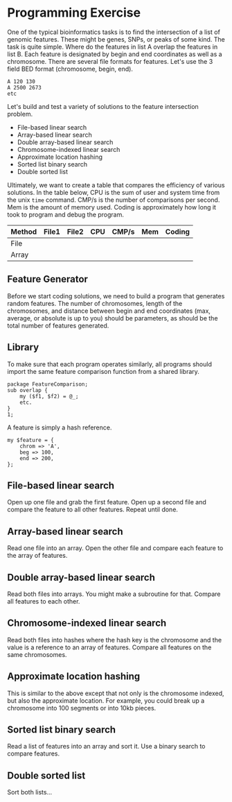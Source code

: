 Programming Exercise
====================

One of the typical bioinformatics tasks is to find the intersection of a
list of genomic features. These might be genes, SNPs, or peaks of some
kind. The task is quite simple. Where do the features in list A overlap
the features in list B. Each feature is designated by begin and end
coordinates as well as a chromosome. There are several file formats for
features. Let's use the 3 field BED format (chromosome, begin, end).

	A 120 130
	A 2500 2673
	etc

Let's build and test a variety of solutions to the feature intersection
problem.

+ File-based linear search
+ Array-based linear search
+ Double array-based linear search
+ Chromosome-indexed linear search
+ Approximate location hashing
+ Sorted list binary search
+ Double sorted list

Ultimately, we want to create a table that compares the efficiency of
various solutions. In the table below, CPU is the sum of user and system
time from the unix `time` command. CMP/s is the number of comparisons
per second. Mem is the amount of memory used. Coding is approximately
how long it took to program and debug the program.

| Method | File1 | File2 | CPU | CMP/s | Mem | Coding
|:-------|:------|:------|:----|:------|:----|-------
| File   |       |       |     |       |     |
| Array  |       |       |     |       |     |

## Feature Generator ##

Before we start coding solutions, we need to build a program that
generates random features. The number of chromosomes, length of the
chromosomes, and distance between begin and end coordinates (max,
average, or absolute is up to you) should be parameters, as should be
the total number of features generated.

## Library ##

To make sure that each program operates similarly, all programs should
import the same feature comparison function from a shared library.

	package FeatureComparison;
	sub overlap {
		my ($f1, $f2) = @_;
		etc.
	}
	1;

A feature is simply a hash reference.

	my $feature = {
		chrom => 'A',
		beg => 100,
		end => 200,
	};


## File-based linear search ##

Open up one file and grab the first feature. Open up a second file and
compare the feature to all other features. Repeat until done.

## Array-based linear search ##

Read one file into an array. Open the other file and compare each
feature to the array of features.

## Double array-based linear search ##

Read both files into arrays. You might make a subroutine for that.
Compare all features to each other.

## Chromosome-indexed linear search ##

Read both files into hashes where the hash key is the chromosome and the
value is a reference to an array of features. Compare all features on
the same chromosomes.

## Approximate location hashing ##

This is similar to the above except that not only is the chromosome
indexed, but also the approximate location. For example, you could break
up a chromosome into 100 segments or into 10kb pieces.

## Sorted list binary search ##

Read a list of features into an array and sort it. Use a binary search
to compare features.

## Double sorted list ##

Sort both lists...